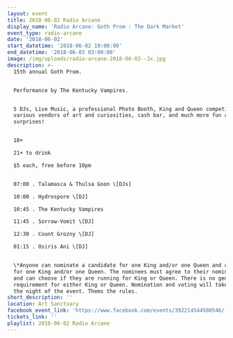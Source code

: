 ```yaml
---
layout: event
title: 2018-06-02 Radio Arcane
display_name: 'Radio Arcane: Goth Prom : The Dark Market'
event_type: radio-arcane
date: '2018-06-02'
start_datetime: '2018-06-02 19:00:00'
end_datetime: '2018-06-03 03:00:00'
image: /img/uploads/radio-arcane-2018-06-02--2x.jpg
description: >-
  15th annual Goth Prom.


  Performance by The Kentucky Vampires.  


  5 DJs, Live Music, a professional Photo Booth, King and Queen competition*,
  various vendors of art and curiosities, cash bar, and much more fun and
  surprises!


  18+

  21+ to drink

  $5 each, free before 10pm


  07:00 . Talamasca & Thulsa Goon \[DJs]

  10:00 . Hydrospore \[DJ]

  10:45 . The Kentucky Vampires

  11:45 . Sorrow-Vomit \[DJ]

  12:30 . Count Grozny \[DJ]

  01:15 . Osiris Ani \[DJ]


  \*Anyone can nominate a candidate for one King and/or one Queen and can vote
  for one King and/or one Queen. The nominees must agree to their nomination,
  and can choose if they are running for King or Queen. There is no gender
  requirement for either King or Queen. Nomination and voting will take place
  the night of the event. Thems the rules.
short_description: ''
location: Art Sanctuary
facebook_event_link: 'https://www.facebook.com/events/392214544580546/'
tickets_link: ''
playlist: 2018-06-02 Radio Arcane
---
```


